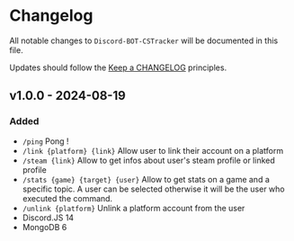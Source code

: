 # Changelog

All notable changes to `Discord-BOT-CSTracker` will be documented in this file.

Updates should follow the [Keep a CHANGELOG](https://keepachangelog.com/) principles.

## v1.0.0 - 2024-08-19

### Added
- `/ping` Pong !
- `/link {platform} {link}` Allow user to link their account on a platform
- `/steam {link}` Allow to get infos about user's steam profile or linked profile
- `/stats {game} {target} {user}` Allow to get stats on a game and a specific topic. A user can be selected otherwise it will be the user who executed the command.
- `/unlink {platform}` Unlink a platform account from the user
- Discord.JS 14
- MongoDB 6
